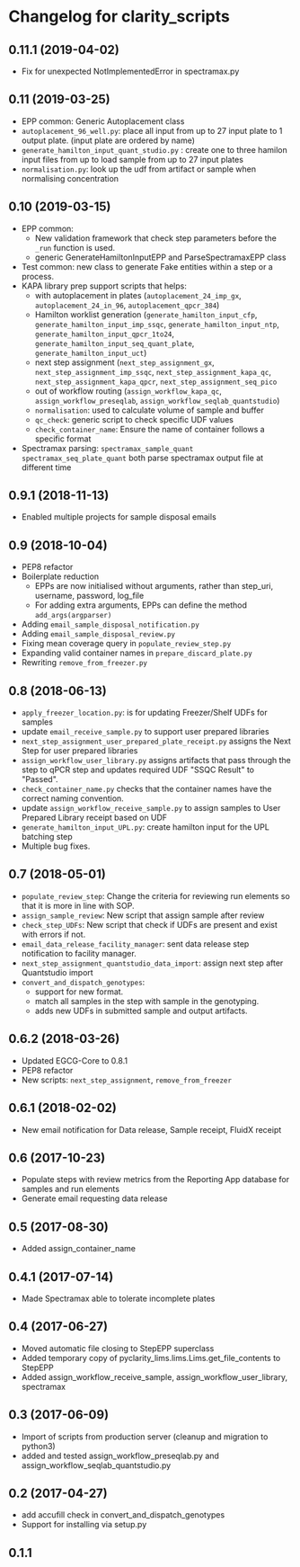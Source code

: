 Changelog for clarity_scripts
=============================

0.11.1 (2019-04-02)
-------------------

- Fix for unexpected NotImplementedError in spectramax.py


0.11 (2019-03-25)
-----------------

- EPP common: Generic Autoplacement class 
- `autoplacement_96_well.py`: place all input from up to 27 input plate to 1 output plate. (input plate are ordered by name)
- `generate_hamilton_input_quant_studio.py` : create one to three hamilon input files from up to load sample from up to 27 input plates
- `normalisation.py`: look up the udf from artifact or sample when normalising concentration


0.10 (2019-03-15)
-----------------

- EPP common: 
   - New validation framework that check step parameters before the `_run` function is used.
   - generic GenerateHamiltonInputEPP and ParseSpectramaxEPP class
- Test common: new class to generate Fake entities within a step or a process.
- KAPA library prep support scripts that helps:
   - with autoplacement in plates (`autoplacement_24_imp_gx`, `autoplacement_24_in_96`, `autoplacement_qpcr_384`)
   - Hamilton worklist generation (`generate_hamilton_input_cfp`, `generate_hamilton_input_imp_ssqc`, `generate_hamilton_input_ntp`, `generate_hamilton_input_qpcr_1to24`, `generate_hamilton_input_seq_quant_plate`, `generate_hamilton_input_uct`)
   - next step assignment (`next_step_assignment_gx`, `next_step_assignment_imp_ssqc`, `next_step_assignment_kapa_qc`, `next_step_assignment_kapa_qpcr`, `next_step_assignment_seq_pico`
   - out of workflow routing (`assign_workflow_kapa_qc`, `assign_workflow_preseqlab`, `assign_workflow_seqlab_quantstudio`)
   - `normalisation`: used to calculate volume of sample and buffer
   - `qc_check`: generic script to check specific UDF values
   - `check_container_name`: Ensure the name of container follows a specific format
- Spectramax parsing: `spectramax_sample_quant` `spectramax_seq_plate_quant` both parse spectramax output file at different time 


0.9.1 (2018-11-13)
------------------

- Enabled multiple projects for sample disposal emails


0.9 (2018-10-04)
----------------

- PEP8 refactor
- Boilerplate reduction
  - EPPs are now initialised without arguments, rather than step_uri, username, password, log_file
  - For adding extra arguments, EPPs can define the method `add_args(argparser)`
- Adding `email_sample_disposal_notification.py`
- Adding `email_sample_disposal_review.py`
- Fixing mean coverage query in `populate_review_step.py`
- Expanding valid container names in `prepare_discard_plate.py`
- Rewriting `remove_from_freezer.py`


0.8 (2018-06-13)
----------------

- `apply_freezer_location.py`: is for updating Freezer/Shelf UDFs for samples 
- update `email_receive_sample.py` to support user prepared libraries 
- `next_step_assignment_user_prepared_plate_receipt.py` assigns the Next Step for user prepared libraries
- `assign_workflow_user_library.py` assigns artifacts that pass through the step to qPCR step and updates required UDF "SSQC Result" to "Passed".
- `check_container_name.py` checks that the container names have the correct naming convention.
- update `assign_workflow_receive_sample.py` to assign samples to User Prepared Library receipt based on UDF
- `generate_hamilton_input_UPL.py`: create hamilton input for the UPL batching step
- Multiple bug fixes.


0.7 (2018-05-01)
----------------

- `populate_review_step`: Change the criteria for reviewing run elements so that it is more in line with SOP.
- `assign_sample_review`: New script that assign sample after review
- `check_step_UDFs`: New script that check if UDFs are present and exist with errors if not.
- `email_data_release_facility_manager`: sent data release step notification to facility manager.
- `next_step_assignment_quantstudio_data_import`: assign next step after Quantstudio import
- `convert_and_dispatch_genotypes`: 
  - support for new format.
  - match all samples in the step with sample in the genotyping.
  - adds new UDFs in submitted sample and output artifacts.

 
0.6.2 (2018-03-26)
------------------

- Updated EGCG-Core to 0.8.1
- PEP8 refactor
- New scripts: `next_step_assignment`, `remove_from_freezer`


0.6.1 (2018-02-02)
------------------

- New email notification for Data release, Sample receipt, FluidX receipt


0.6 (2017-10-23)
----------------

- Populate steps with review metrics from the Reporting App database for samples and run elements
- Generate email requesting data release


0.5 (2017-08-30)
----------------

- Added assign_container_name


0.4.1 (2017-07-14)
------------------

- Made Spectramax able to tolerate incomplete plates


0.4 (2017-06-27)
----------------

- Moved automatic file closing to StepEPP superclass
- Added temporary copy of pyclarity_lims.lims.Lims.get_file_contents to StepEPP
- Added assign_workflow_receive_sample, assign_workflow_user_library, spectramax

0.3 (2017-06-09)
----------------

- Import of scripts from production server (cleanup and migration to python3)
- added and tested assign_workflow_preseqlab.py and assign_workflow_seqlab_quantstudio.py

0.2 (2017-04-27)
----------------
 - add accufill check in convert_and_dispatch_genotypes
 - Support for installing via setup.py

0.1.1
------
